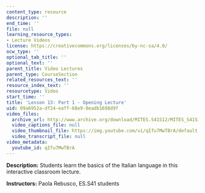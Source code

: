 ```yaml
---
content_type: resource
description: ''
end_time: ''
file: null
learning_resource_types:
- Lecture Videos
license: https://creativecommons.org/licenses/by-nc-sa/4.0/
ocw_type: ''
optional_tab_title: ''
optional_text: ''
parent_title: Video Lectures
parent_type: CourseSection
related_resources_text: ''
resource_index_text: ''
resourcetype: Video
start_time: ''
title: 'Lesson 13: Part 1 - Opening Lecture'
uid: 09a6952a-df24-eaff-68e9-0eadb1698d9f
video_files:
  archive_url: http://www.archive.org/download/MITES.S41S12/MITES_S41S12_Lesson13_Part1_300k.mp4
  video_captions_file: null
  video_thumbnail_file: https://img.youtube.com/vi/qIfu7MwTBrA/default.jpg
  video_transcript_file: null
video_metadata:
  youtube_id: qIfu7MwTBrA
---
```


**Description:** Students learn the basics of the Italian language in this interactive classroom lecture.

**Instructors:** Paola Rebusco, ES.S41 students

